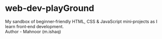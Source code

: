 # web-dev-playGround
My sandbox of beginner‑friendly HTML, CSS &amp; JavaScript mini‑projects as I learn front‑end development.
<br>
Author - Mahnoor (m.ishaq)

